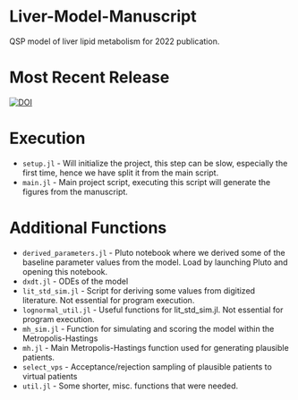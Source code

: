 # Liver-Model-Manuscript
QSP model of liver lipid metabolism for 2022 publication.

# Most Recent Release
[![DOI](https://zenodo.org/badge/DOI/10.5281/zenodo.6394196.svg)](https://doi.org/10.5281/zenodo.6394196)

# Execution
* `setup.jl` - Will initialize the project, this step can be slow, especially the first time, hence we have split it from the main script.
* `main.jl` - Main project script, executing this script will generate the figures from the manuscript.

# Additional Functions
* `derived_parameters.jl` - Pluto notebook where we derived some of the baseline parameter values from the model. Load by launching Pluto and opening this notebook.
* `dxdt.jl` - ODEs of the model
* `lit_std_sim.jl` - Script for deriving some values from digitized literature. Not essential for program execution.
* `lognormal_util.jl` - Useful functions for lit_std_sim.jl. Not essential for program execution.
* `mh_sim.jl` - Function for simulating and scoring the model within the Metropolis-Hastings
* `mh.jl` - Main Metropolis-Hastings function used for generating plausible patients.
* `select_vps` - Acceptance/rejection sampling of plausible patients to virtual patients
* `util.jl` - Some shorter, misc. functions that were needed.

